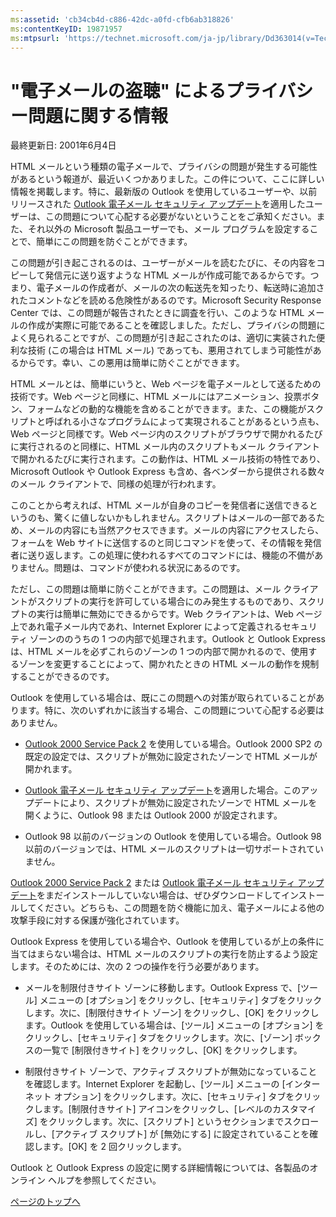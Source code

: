 ```yaml
---
ms:assetid: 'cb34cb4d-c886-42dc-a0fd-cfb6ab318826'
ms:contentKeyID: 19871957
ms:mtpsurl: 'https://technet.microsoft.com/ja-jp/library/Dd363014(v=TechNet.10)'
---
```


"電子メールの盗聴" によるプライバシー問題に関する情報
=====================================================

最終更新日: 2001年6月4日

HTML メールという種類の電子メールで、プライバシの問題が発生する可能性があるという報道が、最近いくつかありました。この件について、ここに詳しい情報を掲載します。特に、最新版の Outlook を使用しているユーザーや、以前リリースされた [Outlook 電子メール セキュリティ アップデート](http://office.microsoft.com/japan/downloads/2000/out2ksec.aspx)を適用したユーザーは、この問題について心配する必要がないということをご承知ください。また、それ以外の Microsoft 製品ユーザーでも、メール プログラムを設定することで、簡単にこの問題を防ぐことができます。

この問題が引き起こされるのは、ユーザーがメールを読むたびに、その内容をコピーして発信元に送り返すような HTML メールが作成可能であるからです。つまり、電子メールの作成者が、メールの次の転送先を知ったり、転送時に追加されたコメントなどを読める危険性があるのです。Microsoft Security Response Center では、この問題が報告されたときに調査を行い、このような HTML メールの作成が実際に可能であることを確認しました。ただし、プライバシの問題によく見られることですが、この問題が引き起こされたのは、適切に実装された便利な技術 (この場合は HTML メール) であっても、悪用されてしまう可能性があるからです。幸い、この悪用は簡単に防ぐことができます。

HTML メールとは、簡単にいうと、Web ページを電子メールとして送るための技術です。Web ページと同様に、HTML メールにはアニメーション、投票ボタン、フォームなどの動的な機能を含めることができます。また、この機能がスクリプトと呼ばれる小さなプログラムによって実現されることがあるという点も、Web ページと同様です。Web ページ内のスクリプトがブラウザで開かれるたびに実行されるのと同様に、HTML メール内のスクリプトもメール クライアントで開かれるたびに実行されます。この動作は、HTML メール技術の特性であり、Microsoft Outlook や Outlook Express も含め、各ベンダーから提供される数々のメール クライアントで、同様の処理が行われます。

このことから考えれば、HTML メールが自身のコピーを発信者に送信できるというのも、驚くに値しないかもしれません。スクリプトはメールの一部であるため、メールの内容にも当然アクセスできます。メールの内容にアクセスしたら、フォームを Web サイトに送信するのと同じコマンドを使って、その情報を発信者に送り返します。この処理に使われるすべてのコマンドには、機能の不備がありません。問題は、コマンドが使われる状況にあるのです。

ただし、この問題は簡単に防ぐことができます。この問題は、メール クライアントがスクリプトの実行を許可している場合にのみ発生するものであり、スクリプトの実行は簡単に無効にできるからです。Web クライアントは、Web ページ上であれ電子メール内であれ、Internet Explorer によって定義されるセキュリティ ゾーンののうちの 1 つの内部で処理されます。Outlook と Outlook Express は、HTML メールを必ずこれらのゾーンの 1 つの内部で開かれるので、使用するゾーンを変更することによって、開かれたときの HTML メールの動作を規制することができるのです。

Outlook を使用している場合は、既にこの問題への対策が取られていることがあります。特に、次のいずれかに該当する場合、この問題について心配する必要はありません。

-   [Outlook 2000 Service Pack 2](http://office.microsoft.com/japan/downloads/2000/sp2upd.aspx) を使用している場合。Outlook 2000 SP2 の既定の設定では、スクリプトが無効に設定されたゾーンで HTML メールが開かれます。

-   [Outlook 電子メール セキュリティ アップデート](http://office.microsoft.com/japan/downloads/2000/out2ksec.aspx)を適用した場合。このアップデートにより、スクリプトが無効に設定されたゾーンで HTML メールを開くように、Outlook 98 または Outlook 2000 が設定されます。

-   Outlook 98 以前のバージョンの Outlook を使用している場合。Outlook 98 以前のバージョンでは、HTML メールのスクリプトは一切サポートされていません。


[Outlook 2000 Service Pack 2](http://office.microsoft.com/japan/downloads/2000/sp2upd.aspx) または [Outlook 電子メール セキュリティ アップデート](http://office.microsoft.com/japan/downloads/2000/out2ksec.aspx)をまだインストールしていない場合は、ぜひダウンロードしてインストールしてください。どちらも、この問題を防ぐ機能に加え、電子メールによる他の攻撃手段に対する保護が強化されています。

Outlook Express を使用している場合や、Outlook を使用しているが上の条件に当てはまらない場合は、HTML メールのスクリプトの実行を防止するよう設定します。そのためには、次の 2 つの操作を行う必要があります。

-   メールを制限付きサイト ゾーンに移動します。Outlook Express で、\[ツール\] メニューの \[オプション\] をクリックし、\[セキュリティ\] タブをクリックします。次に、\[制限付きサイト ゾーン\] をクリックし、\[OK\] をクリックします。Outlook を使用している場合は、\[ツール\] メニューの \[オプション\] をクリックし、\[セキュリティ\] タブをクリックします。次に、\[ゾーン\] ボックスの一覧で \[制限付きサイト\] をクリックし、\[OK\] をクリックします。

-   制限付きサイト ゾーンで、アクティブ スクリプトが無効になっていることを確認します。Internet Explorer を起動し、\[ツール\] メニューの \[インターネット オプション\] をクリックします。次に、\[セキュリティ\] タブをクリックします。\[制限付きサイト\] アイコンをクリックし、\[レベルのカスタマイズ\] をクリックします。次に、\[スクリプト\] というセクションまでスクロールし、\[アクティブ スクリプト\] が \[無効にする\] に設定されていることを確認します。\[OK\] を 2 回クリックします。


Outlook と Outlook Express の設定に関する詳細情報については、各製品のオンライン ヘルプを参照してください。

[](#mainsection)[ページのトップへ](#mainsection)
